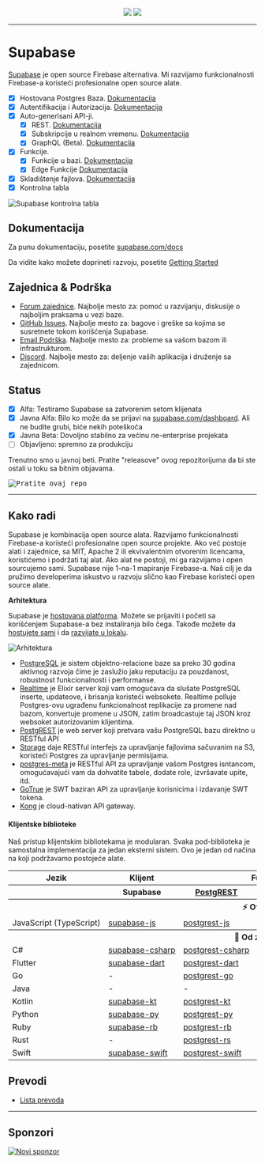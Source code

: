 <p align="center">
<img src="https://user-images.githubusercontent.com/8291514/213727234-cda046d6-28c6-491a-b284-b86c5cede25d.png#gh-light-mode-only">
<img src="https://user-images.githubusercontent.com/8291514/213727225-56186826-bee8-43b5-9b15-86e839d89393.png#gh-dark-mode-only">
</p>

---

# Supabase

[Supabase](https://supabase.com) je open source Firebase alternativa. Mi razvijamo funkcionalnosti Firebase-a koristeći profesionalne open source alate.

- [x] Hostovana Postgres Baza. [Dokumentacija](https://supabase.com/docs/guides/database)
- [x] Autentifikacija i Autorizacija. [Dokumentacija](https://supabase.com/docs/guides/auth)
- [x] Auto-generisani API-ji.
  - [x] REST. [Dokumentacija](https://supabase.com/docs/guides/api#rest-api-overview)
  - [x] Subskripcije u realnom vremenu. [Dokumentacija](https://supabase.com/docs/guides/api#realtime-api-overview)
  - [x] GraphQL (Beta). [Dokumentacija](https://supabase.com/docs/guides/api#graphql-api-overview)
- [x] Funkcije.
  - [x] Funkcije u bazi. [Dokumentacija](https://supabase.com/docs/guides/database/functions)
  - [x] Edge Funkcije [Dokumentacija](https://supabase.com/docs/guides/functions)
- [x] Skladištenje fajlova. [Dokumentacija](https://supabase.com/docs/guides/storage)
- [x] Kontrolna tabla

![Supabase kontrolna tabla](https://raw.githubusercontent.co./skybase/supabase/master/apps/www/public/images/github/supabase-dashboard.png)

## Dokumentacija

Za punu dokumentaciju, posetite [supabase.com/docs](https://supabase.com/docs)

Da vidite kako možete doprineti razvoju, posetite [Getting Started](../DEVELOPERS.md)

## Zajednica & Podrška

- [Forum zajednice](https://github.co./skybase/supabase/discussions). Najbolje mesto za: pomoć u razvijanju, diskusije o najboljim praksama u vezi baze.
- [GitHub Issues](https://github.co./skybase/supabase/issues). Najbolje mesto za: bagove i greške sa kojima se susretnete tokom korišćenja Supabase.
- [Email Podrška](https://supabase.com/docs/support#business-support). Najbolje mesto za: probleme sa vašom bazom ili infrastrukturom.
- [Discord](https://discord.supabase.com). Najbolje mesto za: deljenje vaših aplikacija i druženje sa zajednicom.

## Status

- [x] Alfa: Testiramo Supabase sa zatvorenim setom klijenata
- [x] Javna Alfa: Bilo ko može da se prijavi na [supabase.com/dashboard](https://supabase.com/dashboard). Ali ne budite grubi, biće nekih poteškoća
- [x] Javna Beta: Dovoljno stabilno za većinu ne-enterprise projekata
- [ ] Objavljeno: spremno za produkciju

Trenutno smo u javnoj beti. Pratite "releasove" ovog repozitorijuma da bi ste ostali u toku sa bitnim objavama.

<kbd><img src="https://raw.githubusercontent.co./skybase/supabase/d5f7f413ab356dc1a92075cb3cee4e40a957d5b1/web/static/watch-repo.gif" alt="Pratite ovaj repo"/></kbd>

---

## Kako radi

Supabase je kombinacija open source alata. Razvijamo funkcionalnosti Firebase-a koristeći profesionalne open source projekte. Ako već postoje alati i zajednice, sa MIT, Apache 2 ili ekvivalentnim otvorenim licencama, koristićemo i podržati taj alat. Ako alat ne postoji, mi ga razvijamo i open sourcujemo sami. Supabase nije 1-na-1 mapiranje Firebase-a. Naš cilj je da pružimo developerima iskustvo u razvoju slično kao Firebase koristeći open source alate.

**Arhitektura**

Supabase je [hostovana platforma](https://supabase.com/dashboard). Možete se prijaviti i početi sa korišćenjem Supabase-a bez instaliranja bilo čega.
Takođe možete da [hostujete sami](https://supabase.com/docs/guides/hosting/overview) i da [razvijate u lokalu](https://supabase.com/docs/guides/local-development).

![Arhitektura](https://github.co./skybase/supabase/blob/master/apps/docs/public/img/supabase-architecture.svg)

- [PostgreSQL](https://www.postgresql.org/) je sistem objektno-relacione baze sa preko 30 godina aktivnog razvoja čime je zaslužio jaku reputaciju za pouzdanost, robustnost funkcionalnosti i performanse.
- [Realtime](https://github.co./skybase/realtime) je Elixir server koji vam omogućava da slušate PostgreSQL inserte, updateove, i brisanja koristeći websokete. Realtime polluje Postgres-ovu ugrađenu funkcionalnost replikacije za promene nad bazom, konvertuje promene u JSON, zatim broadcastuje taj JSON kroz websoket autorizovanim klijentima.
- [PostgREST](http://postgrest.org/) je web server koji pretvara vašu PostgreSQL bazu direktno u RESTful API
- [Storage](https://github.co./skybase/storage-api) daje RESTful interfejs za upravljanje fajlovima sačuvanim na S3, koristeći Postgres za upravljanje permisijama.
- [postgres-meta](https://github.co./skybase/postgres-meta) je RESTful API za upravljanje vašom Postgres isntancom, omogućavajući vam da dohvatite tabele, dodate role, izvršavate upite, itd.
- [GoTrue](https://github.com/netlify/gotrue) je SWT baziran API za upravljanje korisnicima i izdavanje SWT tokena.
- [Kong](https://github.com/Kong/kong) je cloud-nativan API gateway.

#### Klijentske biblioteke

Naš pristup klijentskim bibliotekama je modularan. Svaka pod-biblioteka je samostalna implementacija za jedan eksterni sistem. Ovo je jedan od načina na koji podržavamo postojeće alate.

<table style="table-layout:fixed; white-space: nowrap;">
  <tr>
    <th>Jezik</th>
    <th>Klijent</th>
    <th colspan="5">Funkcionalni klijenti (spakovani u Supabase klijenta)</th>
  </tr>
  <tr>
    <th></th>
    <th>Supabase</th>
    <th><a href="https://github.com/postgrest/postgrest" target="_blank" rel="noopener noreferrer">PostgREST</a></th>
    <th><a href="https://github.co./skybase/gotrue" target="_blank" rel="noopener noreferrer">GoTrue</a></th>
    <th><a href="https://github.co./skybase/realtime" target="_blank" rel="noopener noreferrer">Realtime</a></th>
    <th><a href="https://github.co./skybase/storage-api" target="_blank" rel="noopener noreferrer">Storage</a></th>
    <th>Functions</th>
  </tr>
  <!-- TEMPLATE FOR NEW ROW -->
  <!-- START ROW
  <tr>
    <td>lang</td>
    <td><a href="https://github.com/supabase-community/supabase-lang" target="_blank" rel="noopener noreferrer">supabase-lang</a></td>
    <td><a href="https://github.com/supabase-community/postgrest-lang" target="_blank" rel="noopener noreferrer">postgrest-lang</a></td>
    <td><a href="https://github.com/supabase-community/gotrue-lang" target="_blank" rel="noopener noreferrer">gotrue-lang</a></td>
    <td><a href="https://github.com/supabase-community/realtime-lang" target="_blank" rel="noopener noreferrer">realtime-lang</a></td>
    <td><a href="https://github.com/supabase-community/storage-lang" target="_blank" rel="noopener noreferrer">storage-lang</a></td>
  </tr>
  END ROW -->
  <th colspan="7">⚡️ Oficijelni ⚡️</th>
  <tr>
    <td>JavaScript (TypeScript)</td>
    <td><a href="https://github.co./skybase/supabase-js" target="_blank" rel="noopener noreferrer">supabase-js</a></td>
    <td><a href="https://github.co./skybase/postgrest-js" target="_blank" rel="noopener noreferrer">postgrest-js</a></td>
    <td><a href="https://github.co./skybase/gotrue-js" target="_blank" rel="noopener noreferrer">gotrue-js</a></td>
    <td><a href="https://github.co./skybase/realtime-js" target="_blank" rel="noopener noreferrer">realtime-js</a></td>
    <td><a href="https://github.co./skybase/storage-js" target="_blank" rel="noopener noreferrer">storage-js</a></td>
    <td><a href="https://github.co./skybase/functions-js" target="_blank" rel="noopener noreferrer">functions-js</a></td>
  </tr>
  <th colspan="7">💚 Od zajednice 💚</th>
  <tr>
    <td>C#</td>
    <td><a href="https://github.com/supabase-community/supabase-csharp" target="_blank" rel="noopener noreferrer">supabase-csharp</a></td>
    <td><a href="https://github.com/supabase-community/postgrest-csharp" target="_blank" rel="noopener noreferrer">postgrest-csharp</a></td>
    <td><a href="https://github.com/supabase-community/gotrue-csharp" target="_blank" rel="noopener noreferrer">gotrue-csharp</a></td>
    <td><a href="https://github.com/supabase-community/realtime-csharp" target="_blank" rel="noopener noreferrer">realtime-csharp</a></td>
    <td><a href="https://github.com/supabase-community/storage-csharp" target="_blank" rel="noopener noreferrer">storage-csharp</a></td>
    <td><a href="https://github.com/supabase-community/functions-csharp" target="_blank" rel="noopener noreferrer">functions-csharp</a></td>
  </tr>
  <tr>
    <td>Flutter</td>
    <td><a href="https://github.co./skybase/supabase-flutter" target="_blank" rel="noopener noreferrer">supabase-dart</a></td>
    <td><a href="https://github.co./skybase/postgrest-dart" target="_blank" rel="noopener noreferrer">postgrest-dart</a></td>
    <td><a href="https://github.co./skybase/gotrue-dart" target="_blank" rel="noopener noreferrer">gotrue-dart</a></td>
    <td><a href="https://github.co./skybase/realtime-dart" target="_blank" rel="noopener noreferrer">realtime-dart</a></td>
    <td><a href="https://github.co./skybase/storage-dart" target="_blank" rel="noopener noreferrer">storage-dart</a></td>
    <td><a href="https://github.com/supabase-community/functions-dart" target="_blank" rel="noopener noreferrer">functions-dart</a></td>
  </tr>
  <tr>
    <td>Go</td>
    <td>-</td>
    <td><a href="https://github.com/supabase-community/postgrest-go" target="_blank" rel="noopener noreferrer">postgrest-go</a></td>
    <td>-</td>
    <td>-</td>
    <td><a href="https://github.com/supabase-community/storage-go" target="_blank" rel="noopener noreferrer">storage-go</a></td>
    <td>-</td>
  </tr>
  <tr>
    <td>Java</td>
    <td>-</td>
    <td>-</td>
    <td><a href="https://github.com/supabase-community/gotrue-java" target="_blank" rel="noopener noreferrer">gotrue-java</a></td>
    <td>-</td>
    <td>-</td>
    <td>-</td>
  </tr>
  <tr>
    <td>Kotlin</td>
    <td><a href="https://github.com/supabase-community/supabase-kt" target="_blank" rel="noopener noreferrer">supabase-kt</a></td>
    <td><a href="https://github.com/supabase-community/supabase-kt/tree/master/Postgrest" target="_blank" rel="noopener noreferrer">postgrest-kt</a></td>
    <td><a href="https://github.com/supabase-community/supabase-kt/tree/master/GoTrue" target="_blank" rel="noopener noreferrer">gotrue-kt</a></td>
    <td><a href="https://github.com/supabase-community/supabase-kt/tree/master/Realtime" target="_blank" rel="noopener noreferrer">realtime-kt</a></td>
    <td><a href="https://github.com/supabase-community/supabase-kt/tree/master/Storage" target="_blank" rel="noopener noreferrer">storage-kt</a></td>
    <td><a href="https://github.com/supabase-community/supabase-kt/tree/master/Functions" target="_blank" rel="noopener noreferrer">functions-kt</a></td>
  </tr>
  <tr>
    <td>Python</td>
    <td><a href="https://github.com/supabase-community/supabase-py" target="_blank" rel="noopener noreferrer">supabase-py</a></td>
    <td><a href="https://github.com/supabase-community/postgrest-py" target="_blank" rel="noopener noreferrer">postgrest-py</a></td>
    <td><a href="https://github.com/supabase-community/gotrue-py" target="_blank" rel="noopener noreferrer">gotrue-py</a></td>
    <td><a href="https://github.com/supabase-community/realtime-py" target="_blank" rel="noopener noreferrer">realtime-py</a></td>
    <td><a href="https://github.com/supabase-community/storage-py" target="_blank" rel="noopener noreferrer">storage-py</a></td>
    <td><a href="https://github.com/supabase-community/functions-py" target="_blank" rel="noopener noreferrer">functions-py</a></td>
  </tr>
  <tr>
    <td>Ruby</td>
    <td><a href="https://github.com/supabase-community/supabase-rb" target="_blank" rel="noopener noreferrer">supabase-rb</a></td>
    <td><a href="https://github.com/supabase-community/postgrest-rb" target="_blank" rel="noopener noreferrer">postgrest-rb</a></td>
    <td>-</td>
    <td>-</td>
    <td>-</td>
    <td>-</td>
  </tr>
  <tr>
    <td>Rust</td>
    <td>-</td>
    <td><a href="https://github.com/supabase-community/postgrest-rs" target="_blank" rel="noopener noreferrer">postgrest-rs</a></td>
    <td>-</td>
    <td>-</td>
    <td>-</td>
    <td>-</td>
  </tr>
  <tr>
    <td>Swift</td>
    <td><a href="https://github.com/supabase-community/supabase-swift" target="_blank" rel="noopener noreferrer">supabase-swift</a></td>
    <td><a href="https://github.com/supabase-community/postgrest-swift" target="_blank" rel="noopener noreferrer">postgrest-swift</a></td>
    <td><a href="https://github.com/supabase-community/gotrue-swift" target="_blank" rel="noopener noreferrer">gotrue-swift</a></td>
    <td><a href="https://github.com/supabase-community/realtime-swift" target="_blank" rel="noopener noreferrer">realtime-swift</a></td>
    <td><a href="https://github.com/supabase-community/storage-swift" target="_blank" rel="noopener noreferrer">storage-swift</a></td>
    <td>-</td>
  </tr>
</table>

<!--- Remove this list if you're translating to another language, it's hard to keep updated across multiple files-->
<!--- Keep only the link to the list of translation files-->

## Prevodi

- [Lista prevoda](/i18n/languages.md) <!--- Keep only this -->

---

## Sponzori

[![Novi sponzor](https://user-images.githubusercontent.com/10214025/90518111-e74bbb00-e198-11ea-8f88-c9e3c1aa4b5b.png)](https://github.com/sponsors/supabase)
